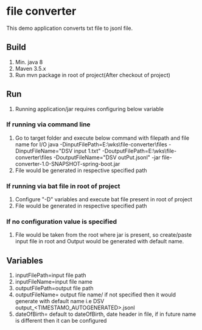 # file converter

This demo application converts txt file to jsonl file.

## Build
   
1. Min. java 8
2. Maven 3.5.x
3. Run mvn package in root of project(After checkout of project)

## Run

1. Running application/jar requires configuring below variable
### If running via command line
   1. Go to target folder and execute below command with filepath and file name for I/O
      java -DinputFilePath=E:\wks\file-converter\files -DinputFileName="DSV input 1.txt" -DoutputFilePath=E:\wks\file-converter\files -DoutputFileName="DSV outPut.jsonl" -jar file-converter-1.0-SNAPSHOT-spring-boot.jar
   2. File would be generated in respective specified path
### If running via bat file in root of project
   1. Configure "-D" variables and execute bat file present in root of project
   2. File would be generated in respective specified path
### If no configuration value is specified 
   1. File would be taken from the root where jar is present, so create/paste input file in root and Output would be generated with default name.
   
## Variables 
   1. inputFilePath=input file path
   2. inputFileName=input file name
   3. outputFilePath=output file path
   4. outputFileName= output file name/ if not specified then it would generate with default name i.e DSV output_<TIMESTAMO_AUTOGENERATED>.jsonl
   5. dateOfBirth= default to dateOfBirth, date header in file, if in future name is different then it can be configured